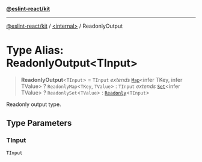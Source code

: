 [**@eslint-react/kit**](../../README.md)

***

[@eslint-react/kit](../../README.md) / [\<internal\>](../README.md) / ReadonlyOutput

# Type Alias: ReadonlyOutput\<TInput\>

> **ReadonlyOutput**\<`TInput`\> = `TInput` *extends* [`Map`](https://developer.mozilla.org/docs/Web/JavaScript/Reference/Global_Objects/Map)\<infer TKey, infer TValue\> ? `ReadonlyMap`\<`TKey`, `TValue`\> : `TInput` *extends* [`Set`](https://developer.mozilla.org/docs/Web/JavaScript/Reference/Global_Objects/Set)\<infer TValue\> ? `ReadonlySet`\<`TValue`\> : [`Readonly`](Readonly.md)\<`TInput`\>

Readonly output type.

## Type Parameters

### TInput

`TInput`
